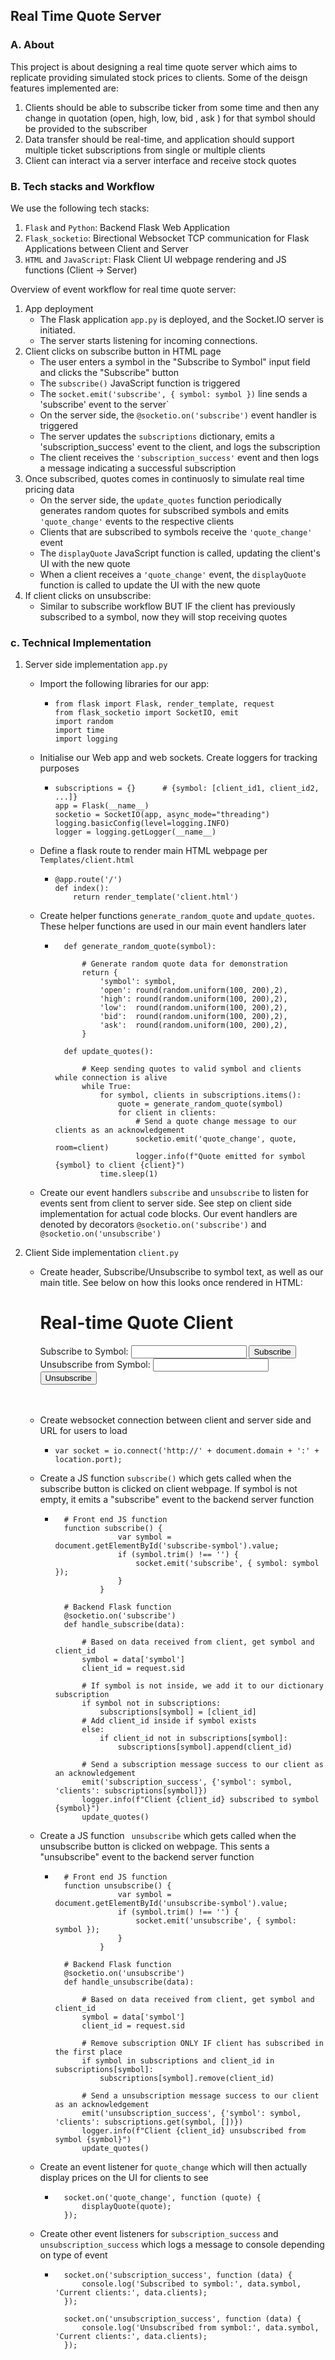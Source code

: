 ## Real Time Quote Server

### A. About
This project is about designing a real time quote server which aims to replicate providing simulated stock prices to clients. Some of the deisgn features implemented are:
1. Clients should be able to subscribe ticker from some time and then any change
in quotation (open, high, low, bid , ask ) for that symbol should be provided to the
subscriber
2. Data transfer should be real-time, and application should support multiple
ticket subscriptions from single or multiple clients
3. Client can interact via a server interface and receive stock quotes



### B. Tech stacks and Workflow
We use the following tech stacks:
1. ```Flask``` and ```Python```: Backend Flask Web Application
2. ```Flask_socketio```: Birectional Websocket TCP communication for Flask Applications between Client and Server
3. ```HTML``` and ```JavaScript```: Flask Client UI webpage rendering and JS functions (Client -> Server)

Overview of event workflow for real time quote server:
1. App deployment
    - The Flask application ```app.py``` is deployed, and the Socket.IO server is initiated.
    - The server starts listening for incoming connections.
2. Client clicks on subscribe button in HTML page
    - The user enters a symbol in the "Subscribe to Symbol" input field and clicks the "Subscribe" button
    - The ```subscribe()``` JavaScript function is triggered
    - The ```socket.emit('subscribe', { symbol: symbol })``` line sends a 'subscribe' event to the server`
    - On the server side, the ```@socketio.on('subscribe')``` event handler is triggered
    - The server updates the ```subscriptions``` dictionary, emits a 'subscription_success' event to the client, and logs the subscription
    - The client receives the ```'subscription_success'``` event and then logs a message indicating a successful subscription
3. Once subscribed, quotes comes in continuosly to simulate real time pricing data
    - On the server side, the ```update_quotes``` function periodically generates random quotes for subscribed symbols and emits ```'quote_change'``` events to the respective clients
    - Clients that are subscribed to symbols receive the ```'quote_change'``` event
    - The ```displayQuote``` JavaScript function is called, updating the client's UI with the new quote
    - When a client receives a ```'quote_change'``` event, the ```displayQuote``` function is called to update the UI with the new quote
4. If client clicks on unsubscribe:
    - Similar to subscribe workflow BUT IF the client has previously subscribed to a symbol, now they will stop receiving quotes

### c. Technical Implementation
1. Server side implementation ```app.py```
    - Import the following libraries for our app:
        - ```
          from flask import Flask, render_template, request
          from flask_socketio import SocketIO, emit
          import random
          import time
          import logging
          ```
    - Initialise our Web app and web sockets. Create loggers for tracking purposes
        - ```
          subscriptions = {}      # {symbol: [client_id1, client_id2, ...]}
          app = Flask(__name__)
          socketio = SocketIO(app, async_mode="threading")
          logging.basicConfig(level=logging.INFO)
          logger = logging.getLogger(__name__)
          ```
    - Define a flask route to render main HTML webpage per ```Templates/client.html```
        - ```
          @app.route('/')
          def index():
              return render_template('client.html')
          ```
    - Create helper functions ```generate_random_quote``` and ```update_quotes```. These helper functions are used in our main event handlers later
        - ```
            def generate_random_quote(symbol):

                # Generate random quote data for demonstration
                return {
                    'symbol': symbol,
                    'open': round(random.uniform(100, 200),2),
                    'high': round(random.uniform(100, 200),2),
                    'low':  round(random.uniform(100, 200),2),
                    'bid':  round(random.uniform(100, 200),2),
                    'ask':  round(random.uniform(100, 200),2),
                }

            def update_quotes():

                # Keep sending quotes to valid symbol and clients while connection is alive
                while True:
                    for symbol, clients in subscriptions.items():
                        quote = generate_random_quote(symbol)
                        for client in clients:
                            # Send a quote change message to our clients as an acknowledgement
                            socketio.emit('quote_change', quote, room=client)
                            logger.info(f"Quote emitted for symbol {symbol} to client {client}")
                    time.sleep(1)
          ```

    - Create our event handlers ```subscribe``` and ```unsubscribe``` to listen for events sent from client to server side. See step on client side implementation for actual code blocks. Our event handlers are denoted by decorators ```@socketio.on('subscribe')``` and ```@socketio.on('unsubscribe')```
        
2. Client Side implementation ```client.py```
    - Create header, Subscribe/Unsubscribe to symbol text, as well as our main title. See below on how this looks once rendered in HTML:

        <h1>Real-time Quote Client</h1>
        <div>
            <label for="subscribe-symbol">Subscribe to Symbol:</label>
            <input type="text" id="subscribe-symbol">
            <button onclick="subscribe()">Subscribe</button>
        </div>
        <div>
            <label for="unsubscribe-symbol">Unsubscribe from Symbol:</label>
            <input type="text" id="unsubscribe-symbol">
            <button onclick="unsubscribe()">Unsubscribe</button>
        </div><br /><br />

    - Create websocket connection between client and server side and URL for users to load
        - ```
          var socket = io.connect('http://' + document.domain + ':' + location.port);
          ```
    - Create a JS function ```subscribe()``` which gets called when the subscribe button is clicked on client webpage. If symbol is not empty, it emits a "subscribe" event to the backend server function
        - ```
            # Front end JS function
            function subscribe() {
                        var symbol = document.getElementById('subscribe-symbol').value;
                        if (symbol.trim() !== '') {
                            socket.emit('subscribe', { symbol: symbol });
                        }
                    }

            # Backend Flask function
            @socketio.on('subscribe')
            def handle_subscribe(data):

                # Based on data received from client, get symbol and client_id
                symbol = data['symbol']
                client_id = request.sid  

                # If symbol is not inside, we add it to our dictionary subscription
                if symbol not in subscriptions:
                    subscriptions[symbol] = [client_id]
                # Add client_id inside if symbol exists
                else:
                    if client_id not in subscriptions[symbol]:
                        subscriptions[symbol].append(client_id)

                # Send a subscription message success to our client as an acknowledgement
                emit('subscription_success', {'symbol': symbol, 'clients': subscriptions[symbol]})
                logger.info(f"Client {client_id} subscribed to symbol {symbol}")
                update_quotes()
            ```
    - Create a JS function ``` unsubscribe``` which gets called when the unsubscribe button is clicked on webpage. This sents a "unsubscribe" event to the backend server function
        - ```
            # Front end JS function
            function unsubscribe() {
                        var symbol = document.getElementById('unsubscribe-symbol').value;
                        if (symbol.trim() !== '') {
                            socket.emit('unsubscribe', { symbol: symbol });
                        }
                    }

            # Backend Flask function
            @socketio.on('unsubscribe')
            def handle_unsubscribe(data):

                # Based on data received from client, get symbol and client_id
                symbol = data['symbol']
                client_id = request.sid

                # Remove subscription ONLY IF client has subscribed in the first place
                if symbol in subscriptions and client_id in subscriptions[symbol]:
                    subscriptions[symbol].remove(client_id)

                # Send a unsubscription message success to our client as an acknowledgement
                emit('unsubscription_success', {'symbol': symbol, 'clients': subscriptions.get(symbol, [])})
                logger.info(f"Client {client_id} unsubscribed from symbol {symbol}")
                update_quotes()
            ```
    - Create an event listener for ```quote_change``` which will then actually display prices on the UI for clients to see
        - ```
            socket.on('quote_change', function (quote) {
                displayQuote(quote);
            });
          ```
    - Create other event listeners for ```subscription_success``` and ```unsubscription_success``` which logs a message to console depending on type of event
        - ```
            socket.on('subscription_success', function (data) {
                console.log('Subscribed to symbol:', data.symbol, 'Current clients:', data.clients);
            });

            socket.on('unsubscription_success', function (data) {
                console.log('Unsubscribed from symbol:', data.symbol, 'Current clients:', data.clients);
            });

          ```